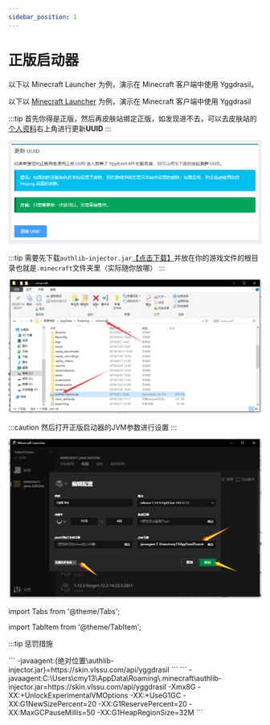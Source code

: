 ```yaml
---
sidebar_position: 1
---
```


# 正版启动器
以下以 Minecraft Launcher 为例，演示在 Minecraft 客户端中使用 Yggdrasil。

以下以 [Minecraft Launcher](https://www.minecraft.net/zh-hans/download) 为例，演示在 Minecraft 客户端中使用 Yggdrasil

:::tip
首先你得是正版，然后再皮肤站绑定正版，如发现进不去，可以去皮肤站的[个人资料](https://skin.vlssu.com/user/profile)右上角进行更新**UUID**
:::

![An image](/img/mcserver/ml1.jpg)

:::tip
需要先下载`authlib-injector.jar`[【点击下载】](https://authlib-injector.yushi.moe/\~download/)并放在你的游戏文件的根目录也就是`.minecraft`文件夹里（实际随你放哪）
:::

![An image](/img/mcserver/ml2.jpg)

:::caution
然后打开正版启动器的JVM参数进行设置
:::

![An image](/img/mcserver/ml3.jpg)

import Tabs from '@theme/Tabs';

import TabItem from '@theme/TabItem';

:::tip 惩罚措施

<Tabs className="unique-tabs">
  <TabItem value="设置参数">
    ```
    -javaagent:{绝对位置\authlib-injector.jar}=https://skin.vlssu.com/api/yggdrasil
    ```
  </TabItem>
  <TabItem value="这是我的参数">
    ```
    -javaagent:C:\Users\cmy13\AppData\Roaming\.minecraft\authlib-injector.jar=https://skin.vlssu.com/api/yggdrasil -Xmx8G -XX:+UnlockExperimentalVMOptions -XX:+UseG1GC -XX:G1NewSizePercent=20 -XX:G1ReservePercent=20 -XX:MaxGCPauseMillis=50 -XX:G1HeapRegionSize=32M
    ```
  </TabItem>
</Tabs>